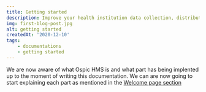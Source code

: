 ```yaml
---
title: Getting started
description: Improve your health institution data collection, distribution, reporting and customer self service by using Ospic Hospital Management System (Ospic HMS).
img: first-blog-post.jpg
alt: getting started
createdAt: '2020-12-10'
tags:
    - documentations
    - getting started
---
```


We are now aware of what Ospic HMS is and what part has being implented up to the moment of writing this documentation. We can are now going to start explaining each part as mentioned in the [Welcome page section](/docs/a)
